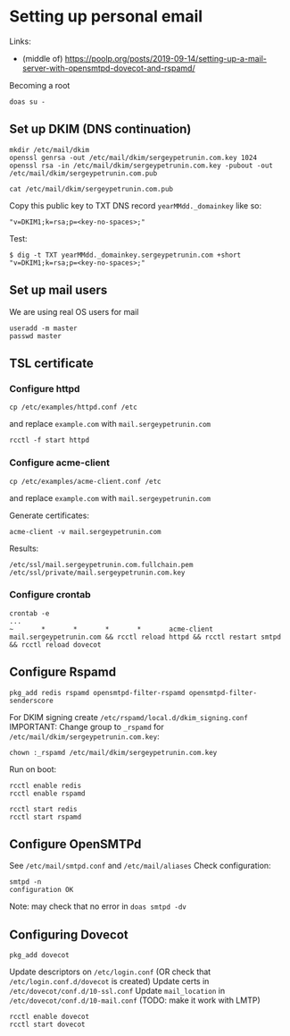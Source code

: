 # Setting up personal email
Links:
 * (middle of) https://poolp.org/posts/2019-09-14/setting-up-a-mail-server-with-opensmtpd-dovecot-and-rspamd/

Becoming a root
```
doas su -
```

## Set up DKIM (DNS continuation)
```
mkdir /etc/mail/dkim
openssl genrsa -out /etc/mail/dkim/sergeypetrunin.com.key 1024
openssl rsa -in /etc/mail/dkim/sergeypetrunin.com.key -pubout -out /etc/mail/dkim/sergeypetrunin.com.pub

cat /etc/mail/dkim/sergeypetrunin.com.pub
```
Copy this public key to TXT DNS record `yearMMdd._domainkey` like so:
```
"v=DKIM1;k=rsa;p=<key-no-spaces>;"
```

Test:
```
$ dig -t TXT yearMMdd._domainkey.sergeypetrunin.com +short
"v=DKIM1;k=rsa;p=<key-no-spaces>;"
```

## Set up mail users
We are using real OS users for mail
```
useradd -m master
passwd master
```

## TSL certificate
### Configure httpd
```
cp /etc/examples/httpd.conf /etc
```
and replace `example.com` with `mail.sergeypetrunin.com`
```
rcctl -f start httpd
```

### Configure acme-client
```
cp /etc/examples/acme-client.conf /etc
```
and replace `example.com` with `mail.sergeypetrunin.com`

Generate certificates:
```
acme-client -v mail.sergeypetrunin.com
```
Results:
```
/etc/ssl/mail.sergeypetrunin.com.fullchain.pem
/etc/ssl/private/mail.sergeypetrunin.com.key
```

### Configure crontab
```
crontab -e
...
~       *       *       *       *       acme-client mail.sergeypetrunin.com && rcctl reload httpd && rcctl restart smtpd && rcctl reload dovecot
```

## Configure Rspamd
```
pkg_add redis rspamd opensmtpd-filter-rspamd opensmtpd-filter-senderscore
```
For DKIM signing create `/etc/rspamd/local.d/dkim_signing.conf`
IMPORTANT: Change group to `_rspamd` for `/etc/mail/dkim/sergeypetrunin.com.key`:
```
chown :_rspamd /etc/mail/dkim/sergeypetrunin.com.key
```

Run on boot:
```
rcctl enable redis
rcctl enable rspamd

rcctl start redis
rcctl start rspamd
```

## Configure OpenSMTPd
See `/etc/mail/smtpd.conf` and `/etc/mail/aliases`
Check configuration:
```
smtpd -n
configuration OK
```
Note: may check that no error in `doas smtpd -dv`

## Configuring Dovecot
```
pkg_add dovecot
```
Update descriptors on `/etc/login.conf` (OR check that `/etc/login.conf.d/dovecot` is created)
Update certs in `/etc/dovecot/conf.d/10-ssl.conf`
Update `mail_location` in `/etc/dovecot/conf.d/10-mail.conf` (TODO: make it work with LMTP)
```
rcctl enable dovecot
rcctl start dovecot
```
